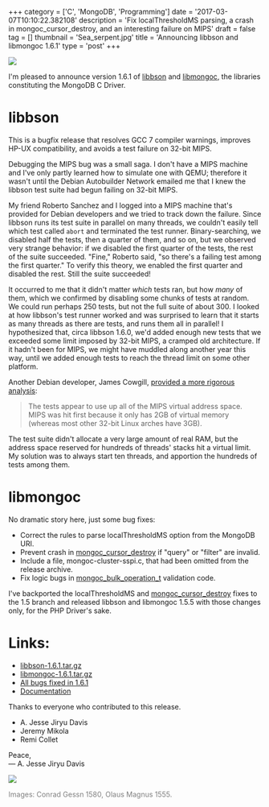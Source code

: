 +++
category = ['C', 'MongoDB', 'Programming']
date = '2017-03-07T10:10:22.382108'
description = 'Fix localThresholdMS parsing, a crash in mongoc_cursor_destroy, and an interesting failure on MIPS'
draft = false
tag = []
thumbnail = 'Sea_serpent.jpg'
title = 'Announcing libbson and libmongoc 1.6.1'
type = 'post'
+++

![](4.Great-Norway-Sea-Serpent.jpg)

I'm pleased to announce version 1.6.1 of <a href="http://mongoc.org/libbson/current/">libbson</a> and <a href="http://mongoc.org/libmongoc/current/">libmongoc</a>,
the libraries constituting the MongoDB C Driver.

# **libbson**

This is a bugfix release that
resolves GCC 7 compiler warnings, improves HP-UX compatibility, and avoids
a test failure on 32-bit MIPS.

Debugging the MIPS bug was a small saga. I don't have a MIPS machine and I've only partly learned how to simulate one with QEMU; therefore it wasn't until the Debian Autobuilder Network emailed me that I knew the libbson test suite had begun failing on 32-bit MIPS.

My friend Roberto Sanchez and I logged into a MIPS machine that's provided for Debian developers and we tried to track down the failure. Since libbson runs its test suite in parallel on many threads, we couldn't easily tell which test called ``abort`` and terminated the test runner. Binary-searching, we disabled half the tests, then a quarter of them, and so on, but we observed very strange behavior: if we disabled the first quarter of the tests, the rest of the suite succeeded. "Fine," Roberto said, "so there's a failing test among the first quarter." To verify this theory, we enabled the first quarter and disabled the rest. Still the suite succeeded!

It occurred to me that it didn't matter *which* tests ran, but how *many* of them, which we confirmed by disabling some chunks of tests at random. We could run perhaps 250 tests, but not the full suite of about 300. I looked at how libbson's test runner worked and was surprised to learn that it starts as many threads as there are tests, and runs them all in parallel! I hypothesized that, circa libbson 1.6.0, we'd added enough new tests that we exceeded some limit imposed by 32-bit MIPS, a cramped old architecture. If it hadn't been for MIPS, we might have muddled along another year this way, until we added enough tests to reach the thread limit on some other platform.

Another Debian developer, James Cowgill, [provided a more rigorous analysis](https://bugs.debian.org/cgi-bin/bugreport.cgi?bug=854130):

> The tests appear to use up all of the MIPS virtual address space. MIPS
was hit first because it only has 2GB of virtual memory (whereas most
other 32-bit Linux arches have 3GB).

The test suite didn't allocate a very large amount of real RAM, but the address space reserved for hundreds of threads' stacks hit a virtual limit. My solution was to always start ten threads, and apportion the hundreds of tests among them.

# **libmongoc**

No dramatic story here, just some bug fixes:

* Correct the rules to parse localThresholdMS option from the MongoDB URI.
* Prevent crash in <a href="http://mongoc.org/libmongoc/current/mongoc_cursor_destroy.html">mongoc_cursor_destroy</a> if "query" or "filter" are invalid.
* Include a file, mongoc-cluster-sspi.c, that had been omitted from the
release archive.
* Fix logic bugs in <a href="http://mongoc.org/libmongoc/current/mongoc_bulk_operation_t.html">mongoc_bulk_operation_t</a> validation code.

I've backported the localThresholdMS and <a href="http://mongoc.org/libmongoc/current/mongoc_cursor_destroy.html">mongoc_cursor_destroy</a> fixes to the 1.5 branch and released libbson and libmongoc 1.5.5 with those changes only, for the PHP Driver's sake.


# **Links:**

* [libbson-1.6.1.tar.gz](https://github.com/mongodb/libbson/releases/download/1.6.1/libbson-1.6.1.tar.gz)
* [libmongoc-1.6.1.tar.gz](https://github.com/mongodb/mongo-c-driver/releases/download/1.6.1/mongo-c-driver-1.6.1.tar.gz)
* [All bugs fixed in 1.6.1](https://jira.mongodb.org/browse/CDRIVER/fixforversion/17959/)
* [Documentation](http://mongoc.org/)


Thanks to everyone who contributed to this release.

<ul><li>A. Jesse Jiryu Davis<li>Jeremy Mikola<li>Remi Collet</ul>

Peace,<br>
&mdash; A. Jesse Jiryu Davis

![](Sea_serpent.jpg)

<span style="color: gray">Images: Conrad Gessn 1580, Olaus Magnus 1555.</span>

